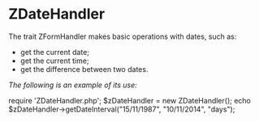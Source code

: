 # ZDateHandler

The trait ZFormHandler makes basic operations with dates, such as:
- get the current date;
- get the current time;
- get the difference between two dates.

_The following is an example of its use:_

require 'ZDateHandler.php';
$zDateHandler = new ZDateHandler();
echo $zDateHandler->getDateInterval("15/11/1987", "10/11/2014", "days");

